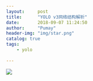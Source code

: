 ```yaml
---
layout:     post
title:      "YOLO v3网络结构解析"
date:       2018-09-07 11:24:50
author:     "Pumay"
header-img: "img/star.png"
catalog: true
tags:
    - yolo
    
---
```





![](http://img.blog.csdn.net/20140507171818218)

